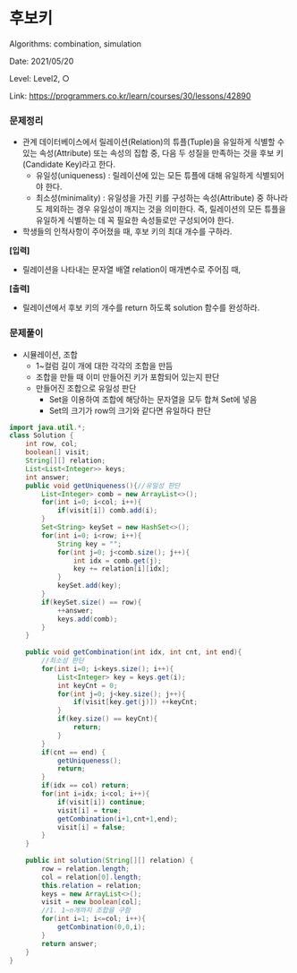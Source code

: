 # 후보키

Algorithms: combination, simulation

Date: 2021/05/20

Level: Level2, ○

Link: https://programmers.co.kr/learn/courses/30/lessons/42890

### 문제정리

- 관계 데이터베이스에서 릴레이션(Relation)의 튜플(Tuple)을 유일하게 식별할 수 있는 속성(Attribute) 또는 속성의 집합 중, 다음 두 성질을 만족하는 것을 후보 키(Candidate Key)라고 한다.
    - 유일성(uniqueness) : 릴레이션에 있는 모든 튜플에 대해 유일하게 식별되어야 한다.
    - 최소성(minimality) : 유일성을 가진 키를 구성하는 속성(Attribute) 중 하나라도 제외하는 경우 유일성이 깨지는 것을 의미한다. 즉, 릴레이션의 모든 튜플을 유일하게 식별하는 데 꼭 필요한 속성들로만 구성되어야 한다.
- 학생들의 인적사항이 주어졌을 때, 후보 키의 최대 개수를 구하라.

**[입력]**

- 릴레이션을 나타내는 문자열 배열 relation이 매개변수로 주어짐 때,

**[출력]**

- 릴레이션에서 후보 키의 개수를 return 하도록 solution 함수를 완성하라.

### 문제풀이

- 시뮬레이션, 조합
    - 1~컬럼 길이 개에 대한 각각의 조합을 만듬
    - 조합을 만들 때 이미 만들어진 키가 포함되어 있는지 판단
    - 만들어진 조합으로 유일성 판단
        - Set을 이용하여 조합에 해당하는 문자열을 모두 합쳐 Set에 넣음
        - Set의 크기가 row의 크기와 같다면 유일하다 판단

```java
import java.util.*;
class Solution {
    int row, col;
    boolean[] visit;
    String[][] relation;
    List<List<Integer>> keys;
    int answer;
    public void getUniqueness(){//유일성 판단
        List<Integer> comb = new ArrayList<>();
        for(int i=0; i<col; i++){
            if(visit[i]) comb.add(i);
        }
        Set<String> keySet = new HashSet<>();
        for(int i=0; i<row; i++){
            String key = "";
            for(int j=0; j<comb.size(); j++){
                int idx = comb.get(j);
                key += relation[i][idx];
            }
            keySet.add(key);
        }
        if(keySet.size() == row){
            ++answer;
            keys.add(comb);
        }
    }
    
    public void getCombination(int idx, int cnt, int end){
        //최소성 판단
        for(int i=0; i<keys.size(); i++){
            List<Integer> key = keys.get(i);
            int keyCnt = 0;
            for(int j=0; j<key.size(); j++){
                if(visit[key.get(j)]) ++keyCnt;
            }
            if(key.size() == keyCnt){
                return;
            }
        }
        if(cnt == end) {
            getUniqueness();
            return;
        }
        if(idx == col) return;
        for(int i=idx; i<col; i++){
            if(visit[i]) continue;
            visit[i] = true;
            getCombination(i+1,cnt+1,end);
            visit[i] = false;
        }
    }
    
    public int solution(String[][] relation) {
        row = relation.length;
        col = relation[0].length;
        this.relation = relation;
        keys = new ArrayList<>();
        visit = new boolean[col];
        //1. 1~n개까지 조합을 구함
        for(int i=1; i<=col; i++){
            getCombination(0,0,i);
        }
        return answer;
    }
}
```